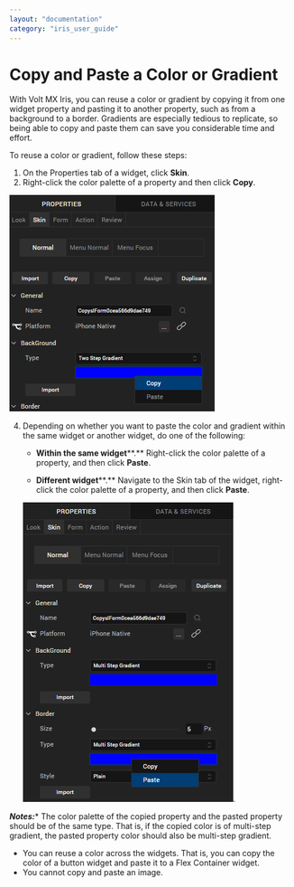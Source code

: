 ```yaml
---
layout: "documentation"
category: "iris_user_guide"
---
```

                         


Copy and Paste a Color or Gradient
==================================

With Volt MX Iris, you can reuse a color or gradient by copying it from one widget property and pasting it to another property, such as from a background to a border. Gradients are especially tedious to replicate, so being able to copy and paste them can save you considerable time and effort.

To reuse a color or gradient, follow these steps:

1.  On the Properties tab of a widget, click **Skin**.
2.  Right-click the color palette of a property and then click **Copy**.

![](Resources/Images/copyColor.png)

4.  Depending on whether you want to paste the color and gradient within the same widget or another widget, do one of the following:
    
    *   **Within the same widget****.** Right-click the color palette of a property, and then click **Paste**.
        
    *   **Different widget****.** Navigate to the Skin tab of the widget, right-click the color palette of a property, and then click **Paste**.
    
    ![](Resources/Images/paste_a_color.png).
    

**_Notes:_***   The color palette of the copied property and the pasted property should be of the same type. That is, if the copied color is of multi-step gradient, the pasted property color should also be multi-step gradient.
*   You can reuse a color across the widgets. That is, you can copy the color of a button widget and paste it to a Flex Container widget.
*   You cannot copy and paste an image.
